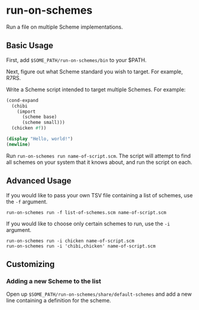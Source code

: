 # run-on-schemes

Run a file on multiple Scheme implementations.

## Basic Usage

First, add `$SOME_PATH/run-on-schemes/bin` to your $PATH.

Next, figure out what Scheme standard you wish to target. For example, R7RS.

Write a Scheme script intended to target multiple Schemes. For example:

```scheme
(cond-expand
  (chibi
    (import
      (scheme base)
      (scheme small)))
  (chicken #f))

(display "Hello, world!")
(newline)
```

Run `run-on-schemes run name-of-script.scm`. The script will attempt to find all
schemes on your system that it knows about, and run the script on each.

## Advanced Usage

If you would like to pass your own TSV file containing a list of schemes, use
the `-f` argument.

```
run-on-schemes run -f list-of-schemes.scm name-of-script.scm
```

If you would like to choose only certain schemes to run, use the `-i` argument.

```
run-on-schemes run -i chicken name-of-script.scm
run-on-schemes run -i 'chibi,chicken' name-of-script.scm
```

## Customizing

### Adding a new Scheme to the list

Open up `$SOME_PATH/run-on-schemes/share/default-schemes` and add a new line
containing a definition for the scheme.
